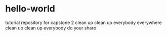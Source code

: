 # hello-world
tutorial repository for capstone 2
clean up clean up everybody everywhere 
clean up clean up everybody do your share
